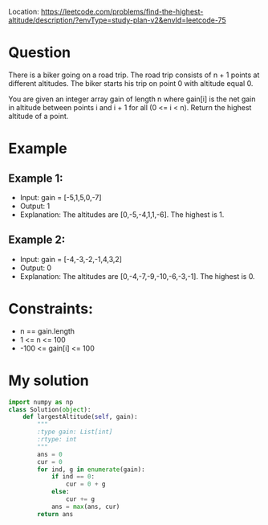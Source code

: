 Location: https://leetcode.com/problems/find-the-highest-altitude/description/?envType=study-plan-v2&envId=leetcode-75

# Question
There is a biker going on a road trip. The road trip consists of n + 1 points at different altitudes. The biker starts his trip on point 0 with altitude equal 0.

You are given an integer array gain of length n where gain[i] is the net gain in altitude between points i​​​​​​ and i + 1 for all (0 <= i < n). Return the highest altitude of a point.

 # Example

## Example 1:

- Input: gain = [-5,1,5,0,-7]
- Output: 1
- Explanation: The altitudes are [0,-5,-4,1,1,-6]. The highest is 1.
## Example 2:

- Input: gain = [-4,-3,-2,-1,4,3,2]
- Output: 0
- Explanation: The altitudes are [0,-4,-7,-9,-10,-6,-3,-1]. The highest is 0.

# Constraints:
- n == gain.length
- 1 <= n <= 100
- -100 <= gain[i] <= 100

# My solution 
```python
import numpy as np
class Solution(object):
    def largestAltitude(self, gain):
        """
        :type gain: List[int]
        :rtype: int
        """
        ans = 0
        cur = 0
        for ind, g in enumerate(gain):
            if ind == 0:
                cur = 0 + g
            else:
                cur += g
            ans = max(ans, cur)
        return ans

            
```
